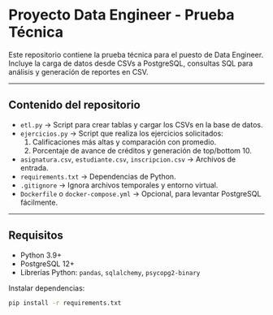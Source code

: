 # Proyecto Data Engineer - Prueba Técnica

Este repositorio contiene la prueba técnica para el puesto de Data Engineer.  
Incluye la carga de datos desde CSVs a PostgreSQL, consultas SQL para análisis y generación de reportes en CSV.

---

## Contenido del repositorio

- `etl.py` → Script para crear tablas y cargar los CSVs en la base de datos.
- `ejercicios.py` → Script que realiza los ejercicios solicitados:
  1. Calificaciones más altas y comparación con promedio.
  2. Porcentaje de avance de créditos y generación de top/bottom 10.
- `asignatura.csv`, `estudiante.csv`, `inscripcion.csv` → Archivos de entrada.
- `requirements.txt` → Dependencias de Python.
- `.gitignore` → Ignora archivos temporales y entorno virtual.
- `Dockerfile` o `docker-compose.yml` → Opcional, para levantar PostgreSQL fácilmente.

---

## Requisitos

- Python 3.9+  
- PostgreSQL 12+  
- Librerías Python: `pandas`, `sqlalchemy`, `psycopg2-binary`  

Instalar dependencias:

```bash
pip install -r requirements.txt
